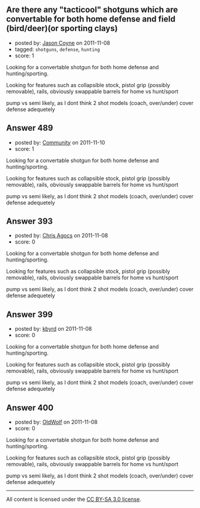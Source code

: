 ## Are there any "tacticool" shotguns which are convertable for both home defense and field (bird/deer)(or sporting clays)

- posted by: [Jason Coyne](https://stackexchange.com/users/-1/179-jason-coyne) on 2011-11-08
- tagged: `shotguns`, `defense`, `hunting`
- score: 1

Looking for a convertable shotgun for both home defense and hunting/sporting.

Looking for features such as collapsible stock, pistol grip (possibly removable), rails,
obviously swappable barrels for home vs hunt/sport

pump vs semi likely, as I dont think 2 shot models (coach, over/under) cover defense adequetely




## Answer 489

- posted by: [Community](https://stackexchange.com/users/-1/-1-community) on 2011-11-10
- score: 1

Looking for a convertable shotgun for both home defense and hunting/sporting.

Looking for features such as collapsible stock, pistol grip (possibly removable), rails,
obviously swappable barrels for home vs hunt/sport

pump vs semi likely, as I dont think 2 shot models (coach, over/under) cover defense adequetely




## Answer 393

- posted by: [Chris Agocs](https://stackexchange.com/users/-1/12-chris-agocs) on 2011-11-08
- score: 0

Looking for a convertable shotgun for both home defense and hunting/sporting.

Looking for features such as collapsible stock, pistol grip (possibly removable), rails,
obviously swappable barrels for home vs hunt/sport

pump vs semi likely, as I dont think 2 shot models (coach, over/under) cover defense adequetely




## Answer 399

- posted by: [kbyrd](https://stackexchange.com/users/-1/37-kbyrd) on 2011-11-08
- score: 0

Looking for a convertable shotgun for both home defense and hunting/sporting.

Looking for features such as collapsible stock, pistol grip (possibly removable), rails,
obviously swappable barrels for home vs hunt/sport

pump vs semi likely, as I dont think 2 shot models (coach, over/under) cover defense adequetely




## Answer 400

- posted by: [OldWolf](https://stackexchange.com/users/-1/111-oldwolf) on 2011-11-08
- score: 0

Looking for a convertable shotgun for both home defense and hunting/sporting.

Looking for features such as collapsible stock, pistol grip (possibly removable), rails,
obviously swappable barrels for home vs hunt/sport

pump vs semi likely, as I dont think 2 shot models (coach, over/under) cover defense adequetely





---

All content is licensed under the [CC BY-SA 3.0 license](https://creativecommons.org/licenses/by-sa/3.0/).
